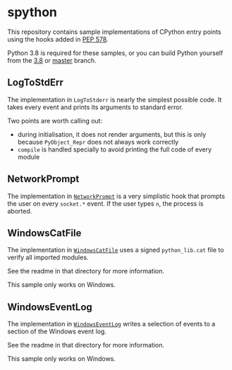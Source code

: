 spython
=======

This repository contains sample implementations of CPython entry points
using the hooks added in [PEP 578](https://www.python.org/dev/peps/pep-0578/).

Python 3.8 is required for these samples, or you can build Python yourself
from the [3.8](https://github.com/python/cpython/tree/3.8) or
[master](https://github.com/python/cpython) branch.

LogToStdErr
-----------

The implementation in `LogToStderr` is nearly the simplest possible
code. It takes every event and prints its arguments to standard error.

Two points are worth calling out:
* during initialisation, it does not render arguments, but this is only
  because `PyObject_Repr` does not always work correctly
* `compile` is handled specially to avoid printing the full code of
  every module

NetworkPrompt
-------------

The implementation in [`NetworkPrompt`](NetworkPrompt) is a very
simplistic hook that prompts the user on every `socket.*` event.
If the user types `n`, the process is aborted.

WindowsCatFile
--------------

The implementation in [`WindowsCatFile`](WindowsCatFile)
uses a signed `python_lib.cat` file to verify all imported modules.

See the readme in that directory for more information.

This sample only works on Windows.

WindowsEventLog
---------------

The implementation in [`WindowsEventLog`](WindowsEventLog)
writes a selection of events to a section of the Windows event log.

See the readme in that directory for more information.

This sample only works on Windows.
